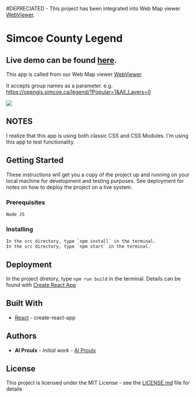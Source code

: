 #DEPRECIATED - This project has been integrated into Web Map viewer [WebViewer](https://github.com/county-of-simcoe-gis/SimcoeCountyWebViewer).

# Simcoe County Legend

## Live demo can be found [here](https://opengis.simcoe.ca).

This app is called from our Web Map viewer [WebViewer](https://github.com/county-of-simcoe-gis/SimcoeCountyWebViewer).

It accepts group names as a parameter.
e.g. https://opengis.simcoe.ca/legend/?Popular=1&All_Layers=0

![](legend.gif)

## NOTES

I realize that this app is using both classic CSS and CSS Modules. I'm using this app to test functionality.

## Getting Started

These instructions will get you a copy of the project up and running on your local machine for development and testing purposes. See deployment for notes on how to deploy the project on a live system.

### Prerequisites

```
Node JS
```

### Installing

```
In the src directory, type `npm install` in the terminal.
In the src directory, type `npm start` in the terminal.
```

## Deployment

In the project diretory, type `npm run build` in the terminal. Details can be found with [Create React App](https://github.com/facebook/create-react-app)

## Built With

- [React](https://reactjs.org/) - create-react-app

## Authors

- **Al Proulx** - _Initial work_ - [Al Proulx](https://github.com/iquitwow)

## License

This project is licensed under the MIT License - see the [LICENSE.md](LICENSE.md) file for details
